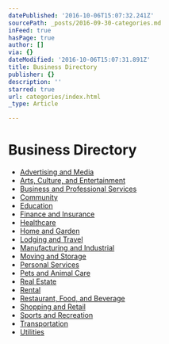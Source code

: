 ```yaml
---
datePublished: '2016-10-06T15:07:32.241Z'
sourcePath: _posts/2016-09-30-categories.md
inFeed: true
hasPage: true
author: []
via: {}
dateModified: '2016-10-06T15:07:31.891Z'
title: Business Directory
publisher: {}
description: ''
starred: true
url: categories/index.html
_type: Article

---
```

# Business Directory

* [Advertising and Media][0]
* [Arts, Culture, and Entertainment][1]
* [Business and Professional Services][2]
* [Community][3]
* [Education][4]
* [Finance and Insurance][5]
* [Healthcare][6]
* [Home and Garden][7]
* [Lodging and Travel][8]
* [Manufacturing and Industrial][9]
* [Moving and Storage][10]
* [Personal Services][11]
* [Pets and Animal Care][12]
* [Real Estate][13]
* [Rental][14]
* [Restaurant, Food, and Beverage][15]
* [Shopping and Retail][16]
* [Sports and Recreation][17]
* [Transportation][18]
* [Utilities][19]

[0]: http://missiontexas.net/advertising-and-media/ "Advertising and Media"
[1]: http://missiontexas.net/arts-culture-and-entertainment/ "Arts, Culture, and Entertainment"
[2]: http://missiontexas.net/business-and-professional-services/ "Business and Professional Services"
[3]: http://missiontexas.net/community/ "Community"
[4]: http://missiontexas.net/education/ "Education"
[5]: http://missiontexas.net/finance-and-insurance/ "Finance and Insurance"
[6]: http://missiontexas.net/healthcare/ "Healthcare"
[7]: http://missiontexas.net/home-and-garden/ "Home and Garden"
[8]: http://missiontexas.net/lodging-and-travel/ "Lodging and Travel"
[9]: http://missiontexas.net/manufacturing-and-industrial/ "Manufacturing and Industrial"
[10]: http://missiontexas.net/moving-and-storage/ "Moving and Storage"
[11]: http://missiontexas.net/personal-services/ "Personal Services"
[12]: http://missiontexas.net/pets-and-animal-care/ "Pets and Animal Care"
[13]: http://missiontexas.net/real-estate/ "Real Estate"
[14]: http://missiontexas.net/rental/ "Rentals"
[15]: http://missiontexas.net/restaurant-food-and-beverage/ "Restaurants, Food, and Beverage"
[16]: http://missiontexas.net/shopping-and-retail/ "Shopping and Retail"
[17]: http://missiontexas.net/sports-and-recreation/ "Sports and Recreation"
[18]: http://missiontexas.net/transportation/ "Transportation"
[19]: http://missiontexas.net/utilities/ "Utilities"